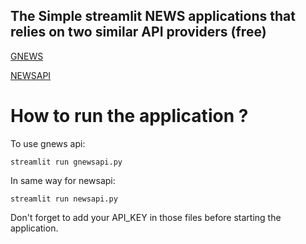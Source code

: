## The Simple streamlit NEWS applications that relies on two similar API providers (free)

[GNEWS](https://gnews.io)

[NEWSAPI](https://newsapi.org/)


# How to run the application ?

To use gnews api:

`streamlit run gnewsapi.py`


In same way for newsapi:

`streamlit run newsapi.py`


Don't forget to add your API_KEY in those files before starting the application.
